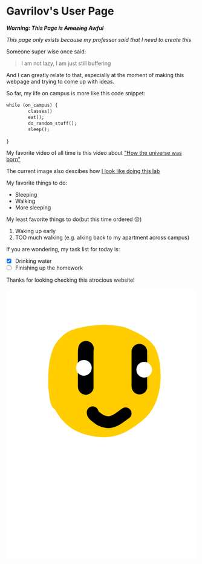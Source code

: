 # Gavrilov's User Page
***Warning: This Page is ~~Amazing~~ Awful***

*This page only exists because my professor said that I need to create this*


Someone super wise once said:
> I am not lazy, I am just still buffering

And I can greatly relate to that, especially at the moment of making this webpage and trying to come up with ideas.

So far, my life on campus is more like this code snippet:
```
while (on_campus) {
        classes()
        eat();
        do_random_stuff();
        sleep();

}
```
My favorite video of all time is this video about ["How the universe was born"](https://www.youtube.com/watch?v=dQw4w9WgXcQ)

The current image also descibes how [I look like doing this lab](Lab1.jpeg)

My favorite things to do:
- Sleeping
- Walking
- More sleeping

My least favorite things to do(but this time ordered 😲)
1. Waking up early
2. TOO much walking (e.g. alking back to my apartment across campus)

If you are wondering, my task list for today is:
- [x] Drinking water
- [ ] Finishing up the homework

Thanks for looking checking this atrocious website!

![Smiley face](Smile.png "Smiley logo")

